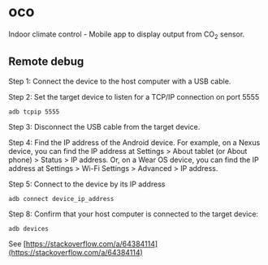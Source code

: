 # oco
Indoor climate control - Mobile app to display output from CO<sub>2</sub> sensor.

## Remote debug
Step 1:
Connect the device to the host computer with a USB cable.

Step 2:
Set the target device to listen for a TCP/IP connection on port 5555

    adb tcpip 5555

Step 3:
Disconnect the USB cable from the target device.

Step 4:
Find the IP address of the Android device. For example, on a Nexus device,
you can find the IP address at Settings > About tablet (or About phone) > Status > IP address. Or, on a Wear OS device, you can find the IP address at Settings > Wi-Fi Settings > Advanced > IP address.

Step 5:
Connect to the device by its IP address

    adb connect device_ip_address

Step 8:
Confirm that your host computer is connected to the target device:

    adb devices

See [https://stackoverflow.com/a/64384114](https://stackoverflow.com/a/64384114)